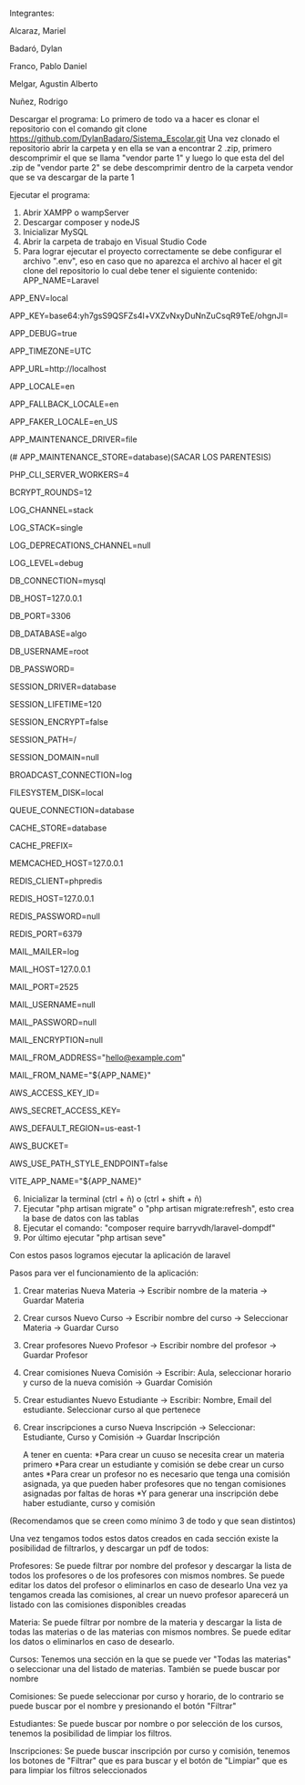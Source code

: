 Integrantes:

Alcaraz, Mariel 

Badaró, Dylan

Franco, Pablo Daniel

Melgar, Agustin Alberto

Nuñez, Rodrigo

Descargar el programa:
Lo primero de todo va a hacer es clonar el repositorio con el comando git clone https://github.com/DylanBadaro/Sistema_Escolar.git
Una vez clonado el repositorio abrir la carpeta y en ella se van a encontrar 2 .zip, primero descomprimir el que se llama "vendor parte 1" y luego lo que esta del del .zip de "vendor parte 2" 
se debe descomprimir dentro de la carpeta vendor que se va descargar de la parte 1

Ejecutar el programa:
1. Abrir XAMPP o wampServer
2. Descargar composer y nodeJS
3. Inicializar MySQL
4. Abrir la carpeta de trabajo en Visual Studio Code
5. Para lograr ejecutar el proyecto correctamente se debe configurar el archivo ".env", eso en caso que no aparezca el archivo al hacer el git clone del repositorio lo cual debe tener el siguiente contenido:
APP_NAME=Laravel

APP_ENV=local

APP_KEY=base64:yh7gsS9QSFZs4l+VXZvNxyDuNnZuCsqR9TeE/ohgnJI=

APP_DEBUG=true

APP_TIMEZONE=UTC

APP_URL=http://localhost

APP_LOCALE=en

APP_FALLBACK_LOCALE=en

APP_FAKER_LOCALE=en_US

APP_MAINTENANCE_DRIVER=file

(# APP_MAINTENANCE_STORE=database)(SACAR LOS PARENTESIS)

PHP_CLI_SERVER_WORKERS=4

BCRYPT_ROUNDS=12

LOG_CHANNEL=stack

LOG_STACK=single

LOG_DEPRECATIONS_CHANNEL=null

LOG_LEVEL=debug

DB_CONNECTION=mysql

DB_HOST=127.0.0.1

DB_PORT=3306

DB_DATABASE=algo

DB_USERNAME=root

DB_PASSWORD=

SESSION_DRIVER=database

SESSION_LIFETIME=120

SESSION_ENCRYPT=false

SESSION_PATH=/

SESSION_DOMAIN=null

BROADCAST_CONNECTION=log

FILESYSTEM_DISK=local

QUEUE_CONNECTION=database

CACHE_STORE=database

CACHE_PREFIX=

MEMCACHED_HOST=127.0.0.1

REDIS_CLIENT=phpredis

REDIS_HOST=127.0.0.1

REDIS_PASSWORD=null

REDIS_PORT=6379

MAIL_MAILER=log

MAIL_HOST=127.0.0.1

MAIL_PORT=2525

MAIL_USERNAME=null

MAIL_PASSWORD=null

MAIL_ENCRYPTION=null

MAIL_FROM_ADDRESS="hello@example.com"

MAIL_FROM_NAME="${APP_NAME}"

AWS_ACCESS_KEY_ID=

AWS_SECRET_ACCESS_KEY=

AWS_DEFAULT_REGION=us-east-1

AWS_BUCKET=

AWS_USE_PATH_STYLE_ENDPOINT=false

VITE_APP_NAME="${APP_NAME}"


6. Inicializar la terminal (ctrl + ñ) o (ctrl + shift + ñ) 
7. Ejecutar "php artisan migrate" o "php artisan migrate:refresh", esto crea la base de datos con las tablas
8. Ejecutar el comando: "composer require barryvdh/laravel-dompdf"
9. Por último ejecutar "php artisan seve"


Con estos pasos logramos ejecutar la aplicación de laravel 

Pasos para ver el funcionamiento de la aplicación:
1.  Crear materias
    Nueva Materia -> Escribir nombre de la materia -> Guardar Materia

2.  Crear cursos
    Nuevo Curso -> Escribir nombre del curso -> Seleccionar Materia -> Guardar Curso

3. Crear profesores
    Nuevo Profesor -> Escribir nombre del profesor -> Guardar Profesor

4. Crear comisiones
    Nueva Comisión -> Escribir: Aula, seleccionar horario y curso de la nueva comisión -> Guardar Comisión 

5. Crear estudiantes
    Nuevo Estudiante -> Escribir: Nombre, Email del estudiante. Seleccionar curso al que pertenece 

6. Crear inscripciones a curso
    Nueva Inscripción -> Seleccionar: Estudiante, Curso y Comisión -> Guardar Inscripción

   A tener en cuenta:
   *Para crear un cuuso se necesita crear un materia primero
   *Para crear un estudiante y comisión se debe crear un curso antes
   *Para crear un profesor no es necesario que tenga una comisión asignada, ya que pueden haber profesores que no tengan comisiones asignadas por faltas de horas
   *Y para generar una inscripción debe haber estudiante, curso y comisión

(Recomendamos que se creen como mínimo 3 de todo y que sean distintos)


Una vez tengamos todos estos datos creados en cada sección existe la posibilidad de filtrarlos, y descargar un pdf de todos:

Profesores: 
Se puede filtrar por nombre del profesor y descargar la lista de todos los profesores o de los profesores con mismos nombres.
Se puede editar los datos del profesor o eliminarlos en caso de desearlo
Una vez ya tengamos creada las comisiones, al crear un nuevo profesor aparecerá un listado con las comisiones disponibles creadas

Materia:
Se puede filtrar por nombre de la materia y descargar la lista de todas las materias o de las materias con mismos nombres.
Se puede editar los datos o eliminarlos en caso de desearlo.

Cursos:
Tenemos una sección en la que se puede ver "Todas las materias" o seleccionar una del listado de materias.
También se puede buscar por nombre

Comisiones: 
Se puede seleccionar por curso y horario, de lo contrario se puede buscar por el nombre y presionando el botón "Filtrar"

Estudiantes:
Se puede buscar por nombre o por selección de los cursos, tenemos la posibilidad de limpiar los filtros.

Inscripciones:
Se puede buscar inscripción por curso y comisión, tenemos los botones de "Filtrar" que es para buscar y el botón de "Limpiar" que es para limpiar los filtros seleccionados
